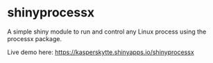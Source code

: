 # shinyprocessx
A simple shiny module to run and control any Linux process using the processx package.

Live demo here: https://kasperskytte.shinyapps.io/shinyprocessx